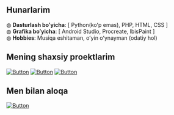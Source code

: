 ## Hunarlarim
◍ <b>Dasturlash boʻyicha</b>: [ Python(koʻp emas), PHP, HTML, CSS ]<br>
◍ <b>Grafika boʻyicha</b>: [ Android Studio, Procreate, IbisPaint ]<br>
◍ <b>Hobbies</b>: Musiqa eshitaman, oʻyin oʻynayman (odatiy hol)<br>

## Mening shaxsiy proektlarim
[![Button](https://badgen.net/badge/UMod/UMod-Userbot/green?icon=telegram&label)](https://t.me/umodules)
[![Button](https://badgen.net/badge/Soso/Soso-Userbot/green?icon=telegram&label)](https://github.com/Netuzb/sosi)
[![Button](https://badgen.net/badge/XueArts/XueArts/red?icon=photo&label)](https://t.me/xueart)


## Men bilan aloqa
[![Button](https://badgen.net/badge/Telegram/Telegram/blue?icon=telegram&label)](https://t.me/json1c)


